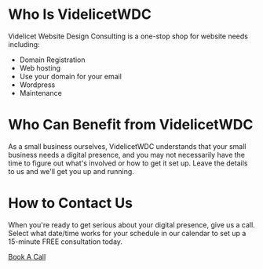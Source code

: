 # Who Is VidelicetWDC

Videlicet Website Design Consulting is a one-stop shop for website needs including:
- Domain Registration
- Web hosting
- Use your domain for your email
- Wordpress 
- Maintenance

# Who Can Benefit from VidelicetWDC

As a small business ourselves, VidelicetWDC understands that your small business needs a digital presence, 
and you may not necessarily have the time to figure out what's involved or how to get it set up.  Leave 
the details to us and we'll get you up and running.

# How to Contact Us

When you're ready to get serious about your digital presence, give us a call.
Select what date/time works for your schedule in our calendar to set up a 15-minute 
FREE consultation today.  

[Book A Call](https://calendly.com/videlicetwebdesign 'Book A Call')


















